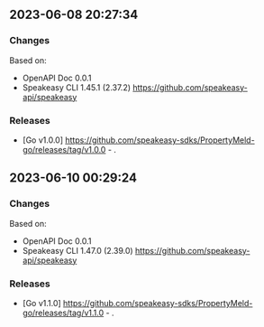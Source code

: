

## 2023-06-08 20:27:34
### Changes
Based on:
- OpenAPI Doc 0.0.1 
- Speakeasy CLI 1.45.1 (2.37.2) https://github.com/speakeasy-api/speakeasy
### Releases
- [Go v1.0.0] https://github.com/speakeasy-sdks/PropertyMeld-go/releases/tag/v1.0.0 - .

## 2023-06-10 00:29:24
### Changes
Based on:
- OpenAPI Doc 0.0.1 
- Speakeasy CLI 1.47.0 (2.39.0) https://github.com/speakeasy-api/speakeasy
### Releases
- [Go v1.1.0] https://github.com/speakeasy-sdks/PropertyMeld-go/releases/tag/v1.1.0 - .